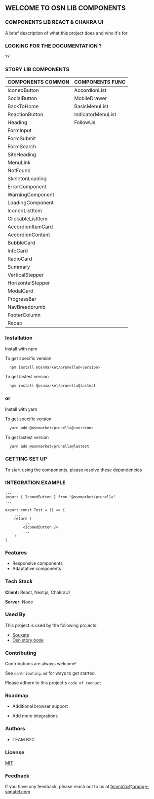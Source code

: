 ## WELCOME TO OSN LIB COMPONENTS

### COMPONENTS LIB REACT & CHAKRA UI

A brief description of what this project does and who it's for

### LOOKING FOR THE DOCUMENTATION ?

??

### STORY LIB COMPONENTS

| COMPONENTS COMMON | COMPONENTS FUNC   |
| :---------------- | :---------------- |
| IconedButton      | AccordionList     |
| SocialButton      | MobileDrawer      |
| BackToHome        | BasicMenuList     |
| ReactionButton    | IndicatorMenuList |
| Heading           | FollowUs          |
| FormInput         |                   |
| FormSubmit        |                   |
| FormSearch        |                   |
| SiteHeading       |                   |
| MenuLink          |                   |
| NotFound          |                   |
| SkeletonLoading   |                   |
| ErrorComponent    |                   |
| WarningComponent  |                   |
| LoadingComponent  |                   |
| IconedListItem    |                   |
| ClickableListItem |                   |
| AccordionItemCard |                   |
| AccordionContent  |                   |
| BubbleCard        |                   |
| InfoCard          |                   |
| RadioCard         |                   |
| Summary           |                   |
| VerticalStepper   |                   |
| HorizontalStepper |                   |
| ModalCard         |                   |
| ProgressBar       |                   |
| NavBreadcrumb     |                   |
| FooterColumn      |                   |
| Recap             |                   |

### Installation

Install with npm

To get specific version

```bash
  npm install @osnmarket/prunella@<version>
```

To get lastest version

```bash
  npm install @osnmarket/prunella@lastest
```

### or

Install with yarn

To get specific version

```bash
  yarn add @osnmarket/prunella@<version>
```

To get lastest version

```bash
  yarn add @osnmarket/prunella@lastest
```

### GETTING SET UP

To start using the components, please resolve these dependencies

### INTEGRATION EXAMPLE

```
...
import { IconedButton } from "@osnmarket/prunella"
...

export const Test = () => {
    ...
    return (
        ...
        <IconedButton />
        ...
    )
}

```

### Features

- Responsive components
- Adaptative components

### Tech Stack

**Client:** React, Next.js, ChakraUI

**Server:** Node

### Used By

This project is used by the following projects:

- [Souxate](?)
- [Osn story book](?)

### Contributing

Contributions are always welcome!

See `contributing.md` for ways to get started.

Please adhere to this project's `code of conduct`.

### Roadmap

- Additional browser support

- Add more integrations

### Authors

- TEAM B2C

### License

[MIT](https://choosealicense.com/licenses/mit/)

### Feedback

If you have any feedback, please reach out to us at teamb2c@orange-sonatel.com
